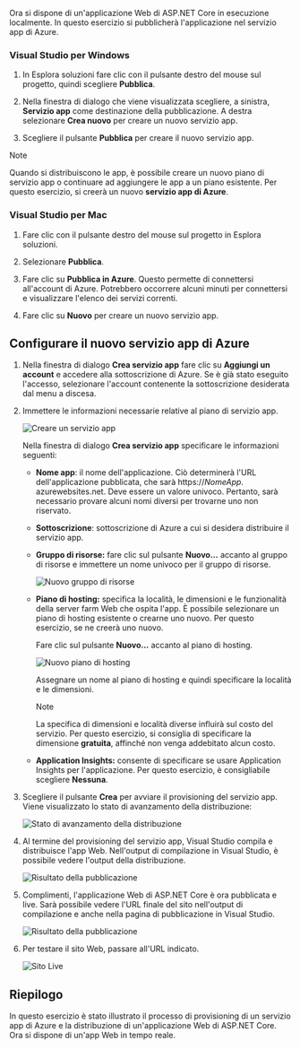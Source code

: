 Ora si dispone di un'applicazione Web di ASP.NET Core in esecuzione localmente. In questo esercizio si pubblicherà l'applicazione nel servizio app di Azure.

### <a name="visual-studio-for-windows"></a>Visual Studio per Windows

1. In Esplora soluzioni fare clic con il pulsante destro del mouse sul progetto, quindi scegliere **Pubblica**.

1. Nella finestra di dialogo che viene visualizzata scegliere, a sinistra, **Servizio app** come destinazione della pubblicazione.  A destra selezionare **Crea nuovo** per creare un nuovo servizio app.

1. Scegliere il pulsante **Pubblica** per creare il nuovo servizio app.

> [!NOTE]
> Quando si distribuiscono le app, è possibile creare un nuovo piano di servizio app o continuare ad aggiungere le app a un piano esistente. Per questo esercizio, si creerà un nuovo **servizio app di Azure**.

### <a name="visual-studio-mac"></a>Visual Studio per Mac

1. Fare clic con il pulsante destro del mouse sul progetto in Esplora soluzioni.

1. Selezionare **Pubblica**.

1. Fare clic su **Pubblica in Azure**. Questo permette di connettersi all'account di Azure. Potrebbero occorrere alcuni minuti per connettersi e visualizzare l'elenco dei servizi correnti.

1. Fare clic su **Nuovo** per creare un nuovo servizio app.

## <a name="configure-your-new-azure-app-service"></a>Configurare il nuovo servizio app di Azure

1. Nella finestra di dialogo **Crea servizio app** fare clic su **Aggiungi un account** e accedere alla sottoscrizione di Azure. Se è già stato eseguito l'accesso, selezionare l'account contenente la sottoscrizione desiderata dal menu a discesa.

1. Immettere le informazioni necessarie relative al piano di servizio app.

    ![Creare un servizio app](../media-draft/5-CreateAppService.png)

    Nella finestra di dialogo **Crea servizio app** specificare le informazioni seguenti:

    - **Nome app**: il nome dell'applicazione.  Ciò determinerà l'URL dell'applicazione pubblicata, che sarà https://_NomeApp_. azurewebsites.net.  Deve essere un valore univoco. Pertanto, sarà necessario provare alcuni nomi diversi per trovarne uno non riservato.

    - **Sottoscrizione**: sottoscrizione di Azure a cui si desidera distribuire il servizio app.

    - **Gruppo di risorse:** fare clic sul pulsante **Nuovo...** accanto al gruppo di risorse e immettere un nome univoco per il gruppo di risorse.

        ![Nuovo gruppo di risorse](../media-draft/5-NewResourceGroup.png)

    - **Piano di hosting:** specifica la località, le dimensioni e le funzionalità della server farm Web che ospita l'app. È possibile selezionare un piano di hosting esistente o crearne uno nuovo. Per questo esercizio, se ne creerà uno nuovo.

        Fare clic sul pulsante **Nuovo...** accanto al piano di hosting.

        ![Nuovo piano di hosting](../media-draft/5-NewHostingPlan.png)

        Assegnare un nome al piano di hosting e quindi specificare la località e le dimensioni.  
        
        > [!NOTE]
        > La specifica di dimensioni e località diverse influirà sul costo del servizio. Per questo esercizio, si consiglia di specificare la dimensione **gratuita**, affinché non venga addebitato alcun costo.

    - **Application Insights:** consente di specificare se usare Application Insights per l'applicazione. Per questo esercizio, è consigliabile scegliere **Nessuna**.

1. Scegliere il pulsante **Crea** per avviare il provisioning del servizio app. Viene visualizzato lo stato di avanzamento della distribuzione:

    ![Stato di avanzamento della distribuzione](../media-draft/5-DeployProgress.png)

1. Al termine del provisioning del servizio app, Visual Studio compila e distribuisce l'app Web.  Nell'output di compilazione in Visual Studio, è possibile vedere l'output della distribuzione.

    ![Risultato della pubblicazione](../media-draft/5-PublishResult.png)

1. Complimenti, l'applicazione Web di ASP.NET Core è ora pubblicata e live. Sarà possibile vedere l'URL finale del sito nell'output di compilazione e anche nella pagina di pubblicazione in Visual Studio.

    ![Risultato della pubblicazione](../media-draft/5-PublishPage.png)

1. Per testare il sito Web, passare all'URL indicato.

    ![Sito Live](../media-draft/5-WebPageLive.png)

## <a name="summary"></a>Riepilogo

In questo esercizio è stato illustrato il processo di provisioning di un servizio app di Azure e la distribuzione di un'applicazione Web di ASP.NET Core. Ora si dispone di un'app Web in tempo reale.
